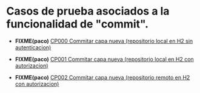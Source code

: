 # Casos de prueba asociados a la funcionalidad de "commit".

* **FIXME(paco)** [CP000 Commitar capa nueva (repositorio local en H2 sin autenticacion)](CP000/testVC00CI00CP000.md)

* **FIXME(paco)** [CP001 Commitar capa nueva (repositorio local en H2 con autorizacion)](CP001/testVC00CI00CP001.md)

* **FIXME(paco)** [CP002 Commitar capa nueva (repositorio remoto en H2 con autorizacion)](CP002/testVC00CI00CP002.md)
